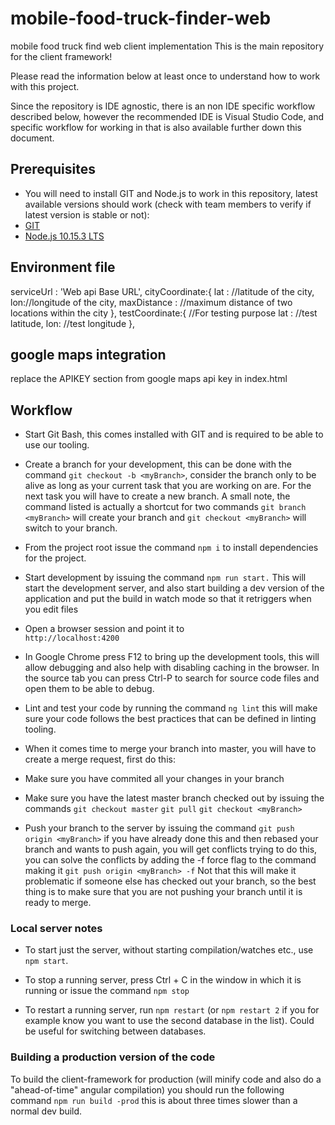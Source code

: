 # mobile-food-truck-finder-web
mobile food truck find web client implementation
This is the main repository for the client framework!

Please read the information below at least once to understand how to work with this project.

Since the repository is IDE agnostic, there is an non IDE specific workflow described below, however the recommended IDE is Visual Studio Code, and specific workflow for working in that is also available further down this document.

## Prerequisites
* You will need to install GIT and Node.js to work in this repository, latest available versions should work (check with team members to verify if latest version is stable or not):
 * [GIT](https://git-for-windows.github.io/)
 * [Node.js 10.15.3 LTS](https://nodejs.org/dist/v10.15.3/node-v10.15.3-x64.msi)

 ## Environment file
   serviceUrl : 'Web api Base URL',
   cityCoordinate:{
    lat : //latitude of the city,
     lon://longitude of the city,
     maxDistance : //maximum distance of two locations within the city
   },
   testCoordinate:{ //For testing purpose
     lat : //test latitude,
    lon: //test longitude
  },

  ## google maps integration
  replace the APIKEY section from google maps api key in index.html 
   <script src="https://maps.googleapis.com/maps/api/js?key=APIKEY"></script>

 ## Workflow

* Start Git Bash, this comes installed with GIT and is required to be able to use our tooling.

* Create a branch for your development, this can be done with the command `git checkout -b <myBranch>`, consider the branch only to be alive as long as your current task that you are working on are. For the next task you will have to create a new branch. A small note, the command listed is actually a shortcut for two commands `git branch <myBranch>` will create your branch and `git checkout <myBranch>` will switch to your branch.
* From the project root issue the command `npm i` to install dependencies for the project.
* Start development by issuing the command `npm run start.` This will start the  development server, and also start building a dev version of the application and put the build in watch mode so that it retriggers when you edit files
* Open a browser session and point it to<br/>
  `http://localhost:4200`
* In Google Chrome press F12 to bring up the development tools, this will allow debugging and also help with disabling caching in the browser. In the source tab you can press Ctrl-P to search for source code files and open them to be able to debug.
* Lint and test your code by running the command `ng lint` this will make sure your code follows the best practices that can be defined in linting tooling.
* When it comes time to merge your branch into master, you will have to create a merge request, first do this:
* Make sure you have commited all your changes in your branch
* Make sure you have the latest master branch checked out by issuing the commands  `git checkout master` `git pull` `git checkout <myBranch>`
* Push your branch to the server by issuing the command `git push origin <myBranch>` if you have already done this and then rebased your branch and wants to push again, you will get conflicts trying to do this, you can solve the conflicts by adding the -f force flag to the command making it `git push origin <myBranch> -f` Not that this will make it problematic if someone else has checked out your branch, so the best thing is to make sure that you are not pushing your branch until it is ready to merge.

### Local server notes

* To start just the server, without starting compilation/watches etc., use `npm start`. 

* To stop a running server, press Ctrl + C in the window in which it is running or issue the command `npm stop`

* To restart a running server, run `npm restart` (or `npm restart 2` if you for example know you want to use the second database in the list). Could be useful for switching between databases.
### Building a production version of the code

To build the client-framework for production (will minify code and also do a "ahead-of-time" angular compilation) you should run the following command `npm run build -prod` this is about three times slower than a normal dev build. 




